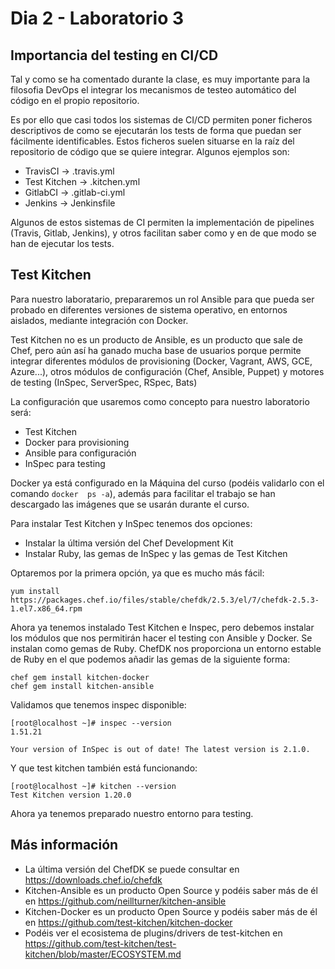 # Dia 2 - Laboratorio 3

## Importancia del testing en CI/CD

Tal y como se ha comentado durante la clase, es muy importante para la filosofia DevOps
el integrar los mecanismos de testeo automático del código en el propio repositorio.

Es por ello que casi todos los sistemas de CI/CD permiten poner ficheros descriptivos de 
como se ejecutarán los tests de forma que puedan ser fácilmente identificables. Estos 
ficheros suelen situarse en la raíz del repositorio de código que se quiere integrar. 
Algunos ejemplos son:

- TravisCI -> .travis.yml
- Test Kitchen -> .kitchen.yml
- GitlabCI -> .gitlab-ci.yml
- Jenkins -> Jenkinsfile

Algunos de estos sistemas de CI permiten la implementación de pipelines (Travis, Gitlab, 
Jenkins), y otros facilitan saber como y en de que modo se han de ejecutar los tests.

## Test Kitchen

Para nuestro laboratario, prepararemos un rol Ansible para que pueda ser probado en diferentes
versiones de sistema operativo, en entornos aislados, mediante integración con Docker.

Test Kitchen no es un producto de Ansible, es un producto que sale de Chef, pero aún así ha ganado
mucha base de usuarios porque permite integrar diferentes módulos de provisioning (Docker, Vagrant,
AWS, GCE, Azure...), otros módulos de configuración (Chef, Ansible, Puppet) y motores de testing
(InSpec, ServerSpec, RSpec, Bats)

La configuración que usaremos como concepto para nuestro laboratorio será:
- Test Kitchen
- Docker para provisioning
- Ansible para configuración
- InSpec para testing

Docker ya está configurado en la Máquina del curso (podéis validarlo con el comando ```docker 
ps -a```), además para facilitar el trabajo se han descargado las imágenes que se usarán
durante el curso.

Para instalar Test Kitchen y InSpec tenemos dos opciones:
- Instalar la última versión del Chef Development Kit
- Instalar Ruby, las gemas de InSpec y las gemas de Test Kitchen

Optaremos por la primera opción, ya que es mucho más fácil:

```yum install https://packages.chef.io/files/stable/chefdk/2.5.3/el/7/chefdk-2.5.3-1.el7.x86_64.rpm```

Ahora ya tenemos instalado Test Kitchen e Inspec, pero debemos instalar los módulos que nos permitirán 
hacer el testing con Ansible y Docker. Se instalan como gemas de Ruby. ChefDK nos proporciona un entorno
estable de Ruby en el que podemos añadir las gemas de la siguiente forma:

```
chef gem install kitchen-docker
chef gem install kitchen-ansible
```

Validamos que tenemos inspec disponible:

```text
[root@localhost ~]# inspec --version
1.51.21

Your version of InSpec is out of date! The latest version is 2.1.0.
```

Y que test kitchen también está funcionando:

```text
[root@localhost ~]# kitchen --version
Test Kitchen version 1.20.0
```

Ahora ya tenemos preparado nuestro entorno para testing.


## Más información

- La última versión del ChefDK se puede consultar en https://downloads.chef.io/chefdk
- Kitchen-Ansible es un producto Open Source y podéis saber más de él en https://github.com/neillturner/kitchen-ansible
- Kitchen-Docker es un producto Open Source y podéis saber más de él en https://github.com/test-kitchen/kitchen-docker
- Podéis ver el ecosistema de plugins/drivers de test-kitchen en 
https://github.com/test-kitchen/test-kitchen/blob/master/ECOSYSTEM.md